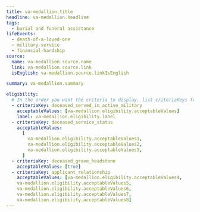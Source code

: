 ```yaml
---
title: va-medallion.title
headline: va-medallion.headline
tags:
  - burial and funeral assistance
lifeEvents:
  - death-of-a-loved-one
  - military-service
  - financial-hardship
source:
  name: va-medallion.source.name
  link: va-medallion.source.link
  isEnglish: va-medallion.source.linkIsEnglish

summary: va-medallion.summary

eligibility:
  # In the order you want the criteria to display, list criteriaKeys from the csv here, each followed by a comma-separated list of which values indicate eligibility for that criteria. Wrap individual values in quotes if they have inner commas.
  - criteriaKey: deceased_served_in_active_military
    acceptableValues: [va-medallion.eligibility.acceptableValues]
    label: va-medallion.eligibility.label
  - criteriaKey: deceased_service_status
    acceptableValues:
      [
        va-medallion.eligibility.acceptableValues1,
        va-medallion.eligibility.acceptableValues2,
        va-medallion.eligibility.acceptableValues3,
      ]
  - criteriaKey: deceased_grave_headstone
    acceptableValues: [true]
  - criteriaKey: applicant_relationship
    acceptableValues: [va-medallion.eligibility.acceptableValues4, 
    va-medallion.eligibility.acceptableValues5, 
    va-medallion.eligibility.acceptableValues6, 
    va-medallion.eligibility.acceptableValues7, 
    va-medallion.eligibility.acceptableValues8]
---
```

